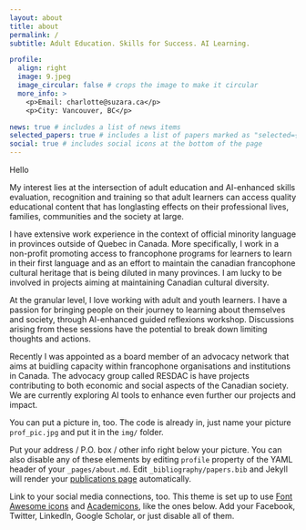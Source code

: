 ```yaml
---
layout: about
title: about
permalink: /
subtitle: Adult Education. Skills for Success. AI Learning.

profile:
  align: right
  image: 9.jpeg
  image_circular: false # crops the image to make it circular
  more_info: >
    <p>Email: charlotte@suzara.ca</p>
    <p>City: Vancouver, BC</p>

news: true # includes a list of news items
selected_papers: true # includes a list of papers marked as "selected={true}"
social: true # includes social icons at the bottom of the page
---
```


Hello

My interest lies at the intersection of adult education and AI-enhanced skills evaluation, recognition and training so that adult learners can access quality educational content that has longlasting effects on their professional lives, families, communities and the society at large.

I have extensive work experience in the context of official minority language in provinces outside of Quebec in Canada. More specifically, I work in a non-profit promoting access to francophone programs for learners to learn in their first language and as an effort to maintain the canadian francophone cultural heritage that is being diluted in many provinces. I am lucky to be involved in projects aiming at maintaining Canadian cultural diversity.

At the granular level, I love working with adult and youth learners. I have a passion for bringing people on their journey to learning about themselves and society, through AI-enhanced guided reflexions workshop. Discussions arising from these sessions have the potential to break down limiting thoughts and actions.

Recently I was appointed as a board member of an advocacy network that aims at buidling capacity within francophone organisations and institutions in Canada. The advocacy group called RESDAC is have projects contributing to both economic and social aspects of the Canadian society. We are currently exploring AI tools to enhance even further our projects and impact.

You can put a picture in, too. The code is already in, just name your picture `prof_pic.jpg` and put it in the `img/` folder.

Put your address / P.O. box / other info right below your picture. You can also disable any of these elements by editing `profile` property of the YAML header of your `_pages/about.md`. Edit `_bibliography/papers.bib` and Jekyll will render your [publications page](/al-folio/publications/) automatically.

Link to your social media connections, too. This theme is set up to use [Font Awesome icons](https://fontawesome.com/) and [Academicons](https://jpswalsh.github.io/academicons/), like the ones below. Add your Facebook, Twitter, LinkedIn, Google Scholar, or just disable all of them.

